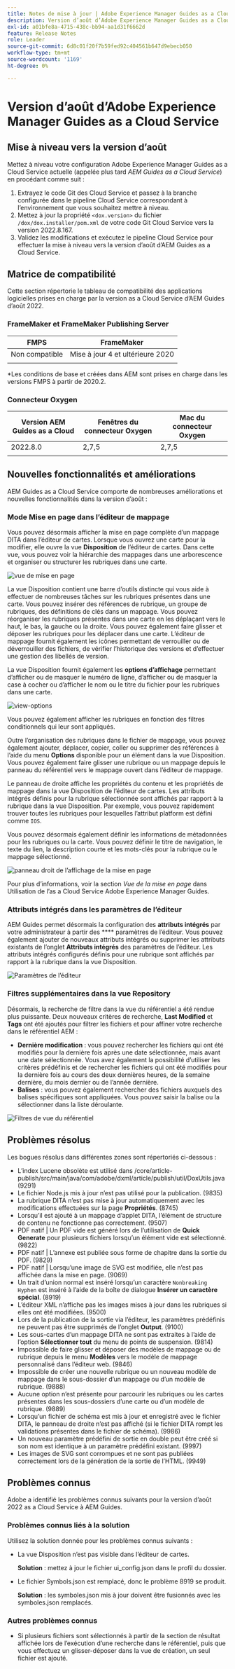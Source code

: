 ```yaml
---
title: Notes de mise à jour | Adobe Experience Manager Guides as a Cloud Service, version d’août 2022
description: Version d’août d’Adobe Experience Manager Guides as a Cloud Service
exl-id: a01bfe8a-4715-438c-bb94-aa1d31f6662d
feature: Release Notes
role: Leader
source-git-commit: 6d8c01f20f7b59fed92c404561b647d9ebecb050
workflow-type: tm+mt
source-wordcount: '1169'
ht-degree: 0%

---
```


# Version d’août d’Adobe Experience Manager Guides as a Cloud Service

## Mise à niveau vers la version d’août

Mettez à niveau votre configuration Adobe Experience Manager Guides as a Cloud Service actuelle (appelée plus tard *AEM Guides as a Cloud Service*) en procédant comme suit :
1. Extrayez le code Git des Cloud Service et passez à la branche configurée dans le pipeline Cloud Service correspondant à l’environnement que vous souhaitez mettre à niveau.
1. Mettez à jour la propriété `<dox.version>` du fichier `/dox/dox.installer/pom.xml` de votre code Git Cloud Service vers la version 2022.8.167.
1. Validez les modifications et exécutez le pipeline Cloud Service pour effectuer la mise à niveau vers la version d’août d’AEM Guides as a Cloud Service.

## Matrice de compatibilité

Cette section répertorie le tableau de compatibilité des applications logicielles prises en charge par la version as a Cloud Service d’AEM Guides d’août 2022.

### FrameMaker et FrameMaker Publishing Server

| FMPS | FrameMaker |
| --- | --- |
| Non compatible | Mise à jour 4 et ultérieure 2020 |
| | |

*Les conditions de base et créées dans AEM sont prises en charge dans les versions FMPS à partir de 2020.2.

### Connecteur Oxygen

| Version AEM Guides as a Cloud | Fenêtres du connecteur Oxygen | Mac du connecteur Oxygen |
| --- | --- | --- |
| 2022.8.0 | 2,7,5 | 2,7,5 |
|  |  |  |


## Nouvelles fonctionnalités et améliorations

AEM Guides as a Cloud Service comporte de nombreuses améliorations et nouvelles fonctionnalités dans la version d’août :

### Mode Mise en page dans l’éditeur de mappage

Vous pouvez désormais afficher la mise en page complète d’un mappage DITA dans l’éditeur de cartes. Lorsque vous ouvrez une carte pour la modifier, elle ouvre la vue **Disposition** de l’éditeur de cartes. Dans cette vue, vous pouvez voir la hiérarchie des mappages dans une arborescence et organiser ou structurer les rubriques dans une carte.

![vue de mise en page](assets/layout-view-map.png)

La vue Disposition contient une barre d’outils distincte qui vous aide à effectuer de nombreuses tâches sur les rubriques présentes dans une carte.
Vous pouvez insérer des références de rubrique, un groupe de rubriques, des définitions de clés dans un mappage. Vous pouvez réorganiser les rubriques présentes dans une carte en les déplaçant vers le haut, le bas, la gauche ou la droite. Vous pouvez également faire glisser et déposer les rubriques pour les déplacer dans une carte. L’éditeur de mappage fournit également les icônes permettant de verrouiller ou de déverrouiller des fichiers, de vérifier l’historique des versions et d’effectuer une gestion des libellés de version.


La vue Disposition fournit également les **options d’affichage** permettant d’afficher ou de masquer le numéro de ligne, d’afficher ou de masquer la case à cocher ou d’afficher le nom ou le titre du fichier pour les rubriques dans une carte.


![view-options](assets/view-options.png)

Vous pouvez également afficher les rubriques en fonction des filtres conditionnels qui leur sont appliqués.

Outre l’organisation des rubriques dans le fichier de mappage, vous pouvez également ajouter, déplacer, copier, coller ou supprimer des références à l’aide du menu **Options** disponible pour un élément dans la vue Disposition. Vous pouvez également faire glisser une rubrique ou un mappage depuis le panneau du référentiel vers le mappage ouvert dans l’éditeur de mappage.

Le panneau de droite affiche les propriétés du contenu et les propriétés de mappage dans la vue Disposition de l’éditeur de cartes. Les attributs intégrés définis pour la rubrique sélectionnée sont affichés par rapport à la rubrique dans la vue Disposition. Par exemple, vous pouvez rapidement trouver toutes les rubriques pour lesquelles l’attribut platform est défini comme `IOS`.

Vous pouvez désormais également définir les informations de métadonnées pour les rubriques ou la carte. Vous pouvez définir le titre de navigation, le texte du lien, la description courte et les mots-clés pour la rubrique ou le mappage sélectionné.

![panneau droit de l’affichage de la mise en page](assets/layout-inline-attributes.png)

Pour plus d’informations, voir la section *Vue de la mise en page* dans Utilisation de l’as a Cloud Service Adobe Experience Manager Guides.

### Attributs intégrés dans les paramètres de l’éditeur

AEM Guides permet désormais la configuration des **attributs intégrés** par votre administrateur à partir des **** paramètres de l’éditeur. Vous pouvez également ajouter de nouveaux attributs intégrés ou supprimer les attributs existants de l’onglet **Attributs intégrés** des paramètres de l’éditeur.
Les attributs intégrés configurés définis pour une rubrique sont affichés par rapport à la rubrique dans la vue Disposition.

![Paramètres de l’éditeur](assets/editor-settings-inline-attributes.png)


### Filtres supplémentaires dans la vue Repository

Désormais, la recherche de filtre dans la vue du référentiel a été rendue plus puissante. Deux nouveaux critères de recherche, **Last Modified** et **Tags** ont été ajoutés pour filtrer les fichiers et pour affiner votre recherche dans le référentiel AEM :
* **Dernière modification** : vous pouvez rechercher les fichiers qui ont été modifiés pour la dernière fois après une date sélectionnée, mais avant une date sélectionnée. Vous avez également la possibilité d’utiliser les critères prédéfinis et de rechercher les fichiers qui ont été modifiés pour la dernière fois au cours des deux dernières heures, de la semaine dernière, du mois dernier ou de l’année dernière.
* **Balises** : vous pouvez également rechercher des fichiers auxquels des balises spécifiques sont appliquées. Vous pouvez saisir la balise ou la sélectionner dans la liste déroulante.

![Filtres de vue du référentiel](assets/repo-filter-search.png)


## Problèmes résolus

Les bogues résolus dans différentes zones sont répertoriés ci-dessous :

* L’index Lucene obsolète est utilisé dans /core/article-publish/src/main/java/com/adobe/dxml/article/publish/util/DoxUtils.java (9291)
* Le fichier Node.js mis à jour n’est pas utilisé pour la publication. (9835)
* La rubrique DITA n’est pas mise à jour automatiquement avec les modifications effectuées sur la page **Propriétés**. (8745)
* Lorsqu’il est ajouté à un mappage d’applet DITA, l’élément de structure de contenu ne fonctionne pas correctement. (9507)
* PDF natif | Un PDF vide est généré lors de l’utilisation de **Quick Generate** pour plusieurs fichiers lorsqu’un élément vide est sélectionné. (9822)
* PDF natif | L’annexe est publiée sous forme de chapitre dans la sortie du PDF. (9829)
* PDF natif | Lorsqu’une image de SVG est modifiée, elle n’est pas affichée dans la mise en page. (9069)
* Un trait d’union normal est inséré lorsqu’un caractère `Nonbreaking Hyphen` est inséré à l’aide de la boîte de dialogue **Insérer un caractère spécial**. (8919)
* L’éditeur XML n’affiche pas les images mises à jour dans les rubriques si elles ont été modifiées. (9500)
* Lors de la publication de la sortie via l’éditeur, les paramètres prédéfinis ne peuvent pas être supprimés de l’onglet **Output**. (9100)
* Les sous-cartes d’un mappage DITA ne sont pas extraites à l’aide de l’option **Sélectionner tout** du menu de points de suspension. (9814)
* Impossible de faire glisser et déposer des modèles de mappage ou de rubrique depuis le menu **Modèles** vers le modèle de mappage personnalisé dans l’éditeur web. (9846)
* Impossible de créer une nouvelle rubrique ou un nouveau modèle de mappage dans le sous-dossier d’un mappage ou d’un modèle de rubrique. (9888)
* Aucune option n’est présente pour parcourir les rubriques ou les cartes présentes dans les sous-dossiers d’une carte ou d’un modèle de rubrique. (9889)
* Lorsqu’un fichier de schéma est mis à jour et enregistré avec le fichier DITA, le panneau de droite n’est pas affiché (si le fichier DITA rompt les validations présentes dans le fichier de schéma). (9986)
* Un nouveau paramètre prédéfini de sortie en double peut être créé si son nom est identique à un paramètre prédéfini existant. (9997)
* Les images de SVG sont corrompues et ne sont pas publiées correctement lors de la génération de la sortie de l’HTML. (9949)


## Problèmes connus

Adobe a identifié les problèmes connus suivants pour la version d’août 2022 as a Cloud Service à AEM Guides.

### Problèmes connus liés à la solution

Utilisez la solution donnée pour les problèmes connus suivants :

* La vue Disposition n’est pas visible dans l’éditeur de cartes.

  **Solution** : mettez à jour le fichier ui_config.json dans le profil du dossier.

* Le fichier Symbols.json est remplacé, donc le problème 8919 se produit.

  **Solution** : les symboles.json mis à jour doivent être fusionnés avec les symboles.json remplacés.

### Autres problèmes connus

* Si plusieurs fichiers sont sélectionnés à partir de la section de résultat affichée lors de l’exécution d’une recherche dans le référentiel, puis que vous effectuez un glisser-déposer dans la vue de création, un seul fichier est ajouté.
